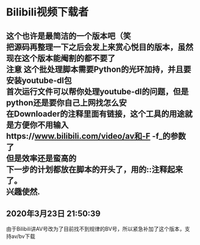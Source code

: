 # Bilibili视频下载者
这个也许是最简洁的一个版本吧（笑<br>
把源码再整理一下之后会发上来赏心悦目的版本，虽然现在这个版本能阉割的都不要了<br>
		注意
这个批处理脚本需要Python的光环加持，并且要安装youtube-dl包<br>
首次运行文件可以帮你处理youtube-dl的问题，但是python还是要你自己上网找怎么安<br>
在Downloader的注释里面有链接，这个工具的用途就是方便你不用输入https://www.bilibili.com/video/av和-F -f_的参数了<br>
但是效率还是蛮高的<br>
下一步的计划都放在脚本的开头了，用的::注释起来了。<br>
兴趣使然.<br>
----
2020年3月23日 21:50:39
----
由于Bilibili讲AV号改为了目前找不到规律的BV号，所以紧急补加了这个版本，支持av/bv下载